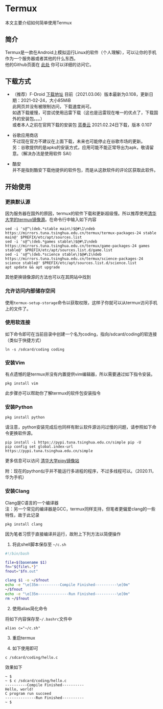 # Termux

本文主要介绍如何简单使用Termux  

## 简介
 
Termux是一款在Android上模拟运行Linux的软件（个人理解），可以让你的手机作为一个服务器或者其他的什么东西。  
他的Github页面在 [此处](https://github.com/termux) 你可以详细的访问它。

## 下载方式

- （推荐）F-Droid [下载地址](https://f-droid.org/zh_Hans/packages/com.termux/)  目前（2021.03.06）版本最新为0.108，更新日期：2021-02-24，大小85MiB  
  此网页并没有被限制访问，下载速度尚可。  
  如遇下载缓慢，可尝试使用迅雷下载（这也是迅雷现在唯一的优点了，下载国外的安装包。。。）  
  或者本人之前在官网下载的安装包 [蓝奏云](https://zhiyuyu.lanzous.com/ie0lcml9d2h) 2021.02.24日下载，版本 0.107  
  
- 谷歌应用商店  
  不过现在官方不建议在上面下载，未来也可能停止在谷歌市场的更新。  
  另：谷歌提供的是apks的安装方式，应用可能不能正常导出为apk，敬请留意。（解决办法是使用软件 SAI）  
  
- 酷安  
  并不是指到酷安下载他提供的软件包，而是从这款软件的评论区获取此软件。  
  
## 开始使用

### 更换默认源

  因为服务器在国外的原因，termux的软件下载和更新超级慢。所以推荐使用[清华大学的termux镜像源](https://mirrors.tuna.tsinghua.edu.cn/help/termux/)。在命令行中输入如下内容  
```termux
sed -i 's@^\(deb.*stable main\)$@#\1\ndeb https://mirrors.tuna.tsinghua.edu.cn/termux/termux-packages-24 stable main@' $PREFIX/etc/apt/sources.list
sed -i 's@^\(deb.*games stable\)$@#\1\ndeb https://mirrors.tuna.tsinghua.edu.cn/termux/game-packages-24 games stable@' $PREFIX/etc/apt/sources.list.d/game.list
sed -i 's@^\(deb.*science stable\)$@#\1\ndeb https://mirrors.tuna.tsinghua.edu.cn/termux/science-packages-24 science stable@' $PREFIX/etc/apt/sources.list.d/science.list
apt update && apt upgrade
```
其他更换镜像源的方法也可以在其网站中找到  

### 允许访问内部储存空间

使用`termux-setup-storage`命令以获取权限，这样子你就可以从termux访问手机上的文件了。

### 使用软连接

如下命令即可在当前目录中创建一个名为coding，指向/sdcard/coding的软连接（类似于快捷方式）
```
ln -s /sdcard/coding coding
```  

### 安装Vim

有点遗憾的是termux并没有内置提供vim编辑器，所以需要通过如下指令安装。  
```
pkg install vim
```
此步骤亦可以帮助你了解termux的软件包安装指令  

### 安装Python

```
pkg install python
```
请注意，python安装完成后也同样有默认软件源访问过慢的问题，请参照如下命令更换软件源。  
```
pip install -i https://pypi.tuna.tsinghua.edu.cn/simple pip -U
pip config set global.index-url https://pypi.tuna.tsinghua.edu.cn/simple
```
更多信息可以访问 [清华大学pipy镜像站](https://mirrors.tuna.tsinghua.edu.cn/help/pypi/)

附：现在的python似乎并不能运行多进程的程序，不过多线程可以。（2020.11，华为手机）

### 安装Clang

Clang是C语言的一个编译器  
注：另一个常见的编译器是GCC，termux同样支持，但笔者更偏爱clang的一些特性，故于此记录  

```
pkg install clang
```

因为笔者习惯于直接编译并运行，故附上下列方法以简便操作  

1. 将此shell脚本保存至 `~/c.sh`
```bash
#!/bin/bash

file=$(basename $1)
fn="${file%.*}"
fnout="$fn.out"

clang $1 -o ~/$fnout
echo -e "\e[35m----------Compile Finished----------\e[0m"
~/$fnout
echo -e "\e[35m--------------Run Finished----------\e[0m"
rm ~/$fnout

```
2. 使用alias简化命令

将如下内容保存至`~/.bashrc`文件中
```
alias c="~/c.sh"
```

3. 重启termux

4. 如下使用即可
```
c /sdcard/coding/hello.c
```

效果如下
```linux
~ $
~ $ c /sdcard/coding/hello.c
----------Compile Finished----------
Hello, world!
C program run succeed
--------------Run Finished----------
~ $
```
